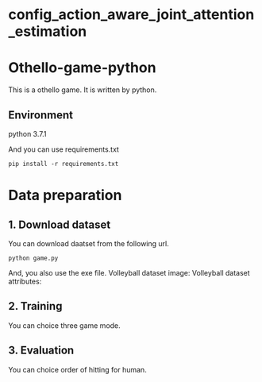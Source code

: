 # config_action_aware_joint_attention_estimation

# Othello-game-python
This is a othello game. It is written by python. 

## Environment
python 3.7.1

And you can use requirements.txt
```
pip install -r requirements.txt
```

# Data preparation
## 1. Download dataset
You can download daatset from the following url.
```
python game.py 
```
And, you also use the exe file.
Volleyball dataset image:
Volleyball dataset attributes:

## 2. Training
You can choice three game mode.

## 3. Evaluation
You can choice order of hitting for human.  
